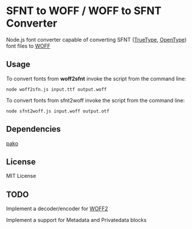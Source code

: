 SFNT to WOFF / WOFF to SFNT Converter
====================
Node.js font converter capable of converting SFNT ([TrueType](https://en.wikipedia.org/wiki/TrueType), [OpenType](https://en.wikipedia.org/wiki/OpenType)) font files to [WOFF](https://en.wikipedia.org/wiki/Web_Open_Font_Format)


Usage
----------
To convert fonts from **woff2sfnt** invoke the script from the command line:

    node woff2sfn.js input.ttf output.woff

To convert fonts from sfnt2woff invoke the script from the command line:

    node sfnt2woff.js input.woff output.otf


Dependencies
------------
[pako](https://github.com/nodeca/pako)

License
-----------------
MIT License

TODO
--------
Implement a decoder/encoder for [WOFF2](http://www.w3.org/TR/WOFF2/)

Implement a support for Metadata and Privatedata blocks
